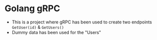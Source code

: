 # Golang gRPC

- This is a project where gRPC has been used to create two endpoints `GetUser(id)` & `GetUsers()`
- Dummy data has been used for the "Users"
